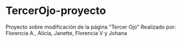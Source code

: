 # TercerOjo-proyecto
Proyecto sobre modificación de la página "Tercer Ojo"
Realizado por: Florencia A., Alicia, Janette, Florencia V y Johana
